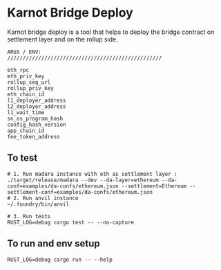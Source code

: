 # Karnot Bridge Deploy

Karnot bridge deploy is a tool that helps to deploy the bridge
contract on settlement layer and on the rollup side.

```shell
ARGS / ENV:
//////////////////////////////////////////////////

eth_rpc
eth_priv_key
rollup_seq_url
rollup_priv_key
eth_chain_id
l1_deployer_address
l2_deployer_address
l1_wait_time
sn_os_program_hash
config_hash_version
app_chain_id
fee_token_address
```

## To test

```shell
# 1. Run madara instance with eth as settlement layer :
./target/release/madara --dev --da-layer=ethereum --da-conf=examples/da-confs/ethereum.json --settlement=Ethereum --settlement-conf=examples/da-confs/ethereum.json
# 2. Run anvil instance
~/.foundry/bin/anvil

# 3. Run tests
RUST_LOG=debug cargo test -- --no-capture
```

## To run and env setup

```shell
RUST_LOG=debug cargo run -- --help
```
